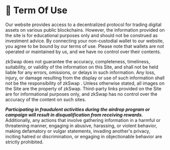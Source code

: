 # 📗 Term Of Use

Our website provides access to a decentralized protocol for trading digital assets on various public blockchains. However, the information provided on the site is for educational purposes only and should not be construed as investment advice. By connecting your non-custodial wallet to our website, you agree to be bound by our terms of use. Please note that wallets are not operated or maintained by us, and we have no control over their contents.

zkSwap does not guarantee the accuracy, completeness, timeliness, suitability, or validity of the information on this Site, and shall not be held liable for any errors, omissions, or delays in such information. Any loss, injury, or damage resulting from the display or use of such information shall not be the responsibility of zkSwap . Unless otherwise stated, all images on the Site are the property of zkSwap. Third-party links provided on the Site are for informational purposes only, and zkSwap has no control over the accuracy of the content on such sites.

_**Participating in fraudulent activities during the airdrop program or campaign will result in disqualification from receiving rewards.**_ Additionally, any actions that involve gathering information in a harmful or threatening manner, engaging in abusive, harassing, or violent behavior, making defamatory or vulgar statements, invading another's privacy, inciting hatred or discrimination, or engaging in objectionable behavior are strictly prohibited.
